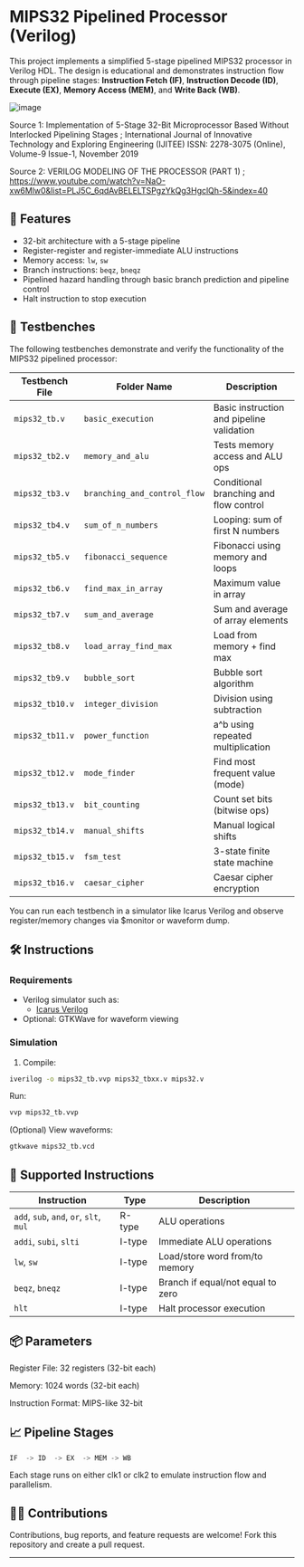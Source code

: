 # MIPS32 Pipelined Processor (Verilog)

This project implements a simplified 5-stage pipelined MIPS32 processor in Verilog HDL. The design is educational and demonstrates instruction flow through pipeline stages: **Instruction Fetch (IF)**, **Instruction Decode (ID)**, **Execute (EX)**, **Memory Access (MEM)**, and **Write Back (WB)**.

![image](https://github.com/user-attachments/assets/1be8173e-3df3-4fc3-a582-f84149911e94)

Source 1: Implementation of 5-Stage 32-Bit Microprocessor Based Without Interlocked Pipelining Stages ; International Journal of Innovative Technology and Exploring Engineering (IJITEE)
ISSN: 2278-3075 (Online), Volume-9 Issue-1, November 2019

Source 2: VERILOG MODELING OF THE PROCESSOR (PART 1) ; https://www.youtube.com/watch?v=NaO-xw6Mlw0&list=PLJ5C_6qdAvBELELTSPgzYkQg3HgclQh-5&index=40

## 📌 Features

- 32-bit architecture with a 5-stage pipeline
- Register-register and register-immediate ALU instructions
- Memory access: `lw`, `sw`
- Branch instructions: `beqz`, `bneqz`
- Pipelined hazard handling through basic branch prediction and pipeline control
- Halt instruction to stop execution

## 🧪 Testbenches
The following testbenches demonstrate and verify the functionality of the MIPS32 pipelined processor:


| Testbench File  | Folder Name                  | Description                               |
| --------------- | ---------------------------- | ----------------------------------------- |
| `mips32_tb.v`   | `basic_execution`            | Basic instruction and pipeline validation |
| `mips32_tb2.v`  | `memory_and_alu`             | Tests memory access and ALU ops           |
| `mips32_tb3.v`  | `branching_and_control_flow` | Conditional branching and flow control    |
| `mips32_tb4.v`  | `sum_of_n_numbers`           | Looping: sum of first N numbers           |
| `mips32_tb5.v`  | `fibonacci_sequence`         | Fibonacci using memory and loops          |
| `mips32_tb6.v`  | `find_max_in_array`          | Maximum value in array                    |
| `mips32_tb7.v`  | `sum_and_average`            | Sum and average of array elements         |
| `mips32_tb8.v`  | `load_array_find_max`        | Load from memory + find max               |
| `mips32_tb9.v`  | `bubble_sort`                | Bubble sort algorithm                     |
| `mips32_tb10.v` | `integer_division`           | Division using subtraction                |
| `mips32_tb11.v` | `power_function`             | a^b using repeated multiplication         |
| `mips32_tb12.v` | `mode_finder`                | Find most frequent value (mode)           |
| `mips32_tb13.v` | `bit_counting`               | Count set bits (bitwise ops)              |
| `mips32_tb14.v` | `manual_shifts`              | Manual logical shifts                     |
| `mips32_tb15.v` | `fsm_test`                   | 3-state finite state machine              |
| `mips32_tb16.v` | `caesar_cipher`              | Caesar cipher encryption                  |


You can run each testbench in a simulator like Icarus Verilog and observe register/memory changes via $monitor or waveform dump.


## 🛠️ Instructions

### Requirements

- Verilog simulator such as:
  - [Icarus Verilog](http://iverilog.icarus.com/)
- Optional: GTKWave for waveform viewing

### Simulation

1. Compile:

```sh
iverilog -o mips32_tb.vvp mips32_tbxx.v mips32.v
```

Run:

```sh
vvp mips32_tb.vvp
```

(Optional) View waveforms:

```sh
gtkwave mips32_tb.vcd
```

## 🧪 Supported Instructions

| Instruction                             | Type   | Description                          |
|-----------------------------------------|--------|--------------------------------------|
| `add`, `sub`, `and`, `or`, `slt`, `mul` | R-type | ALU operations                       |
| `addi`, `subi`, `slti`                  | I-type | Immediate ALU operations             |
| `lw`, `sw`                              | I-type | Load/store word from/to memory       |
| `beqz`, `bneqz`                         | I-type | Branch if equal/not equal to zero    |
| `hlt`                                   | I-type | Halt processor execution             |


## 📦 Parameters
Register File: 32 registers (32-bit each)

Memory: 1024 words (32-bit each)

Instruction Format: MIPS-like 32-bit

## 📈 Pipeline Stages
```rust
IF  -> ID  -> EX  -> MEM -> WB
```
Each stage runs on either clk1 or clk2 to emulate instruction flow and parallelism.


## 🙋‍♂️ Contributions
Contributions, bug reports, and feature requests are welcome! Fork this repository and create a pull request.

---

